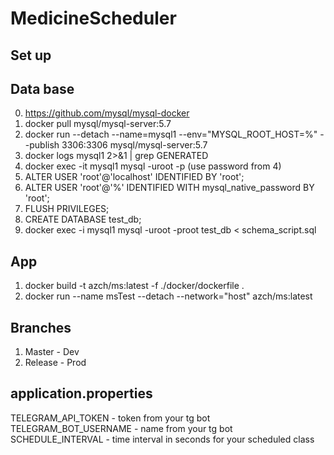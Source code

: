 # MedicineScheduler
## Set up
## Data base
0. https://github.com/mysql/mysql-docker
1. docker pull mysql/mysql-server:5.7
2. docker run --detach --name=mysql1 --env="MYSQL_ROOT_HOST=%" --publish 3306:3306 mysql/mysql-server:5.7
3. docker logs mysql1 2>&1 | grep GENERATED
4. docker exec -it mysql1 mysql -uroot -p (use password from 4)
5. ALTER USER 'root'@'localhost' IDENTIFIED BY 'root';
6. ALTER USER 'root'@'%' IDENTIFIED WITH mysql_native_password BY 'root';
7. FLUSH PRIVILEGES;
8. CREATE DATABASE test_db;
9. docker exec -i mysql1 mysql -uroot -proot test_db < schema_script.sql

## App
1. docker build -t azch/ms:latest -f ./docker/dockerfile .  
2. docker run --name msTest --detach --network="host" azch/ms:latest   

## Branches
1. Master - Dev 
2. Release - Prod

## application.properties
TELEGRAM_API_TOKEN - token from your tg bot  
TELEGRAM_BOT_USERNAME - name from your tg bot  
SCHEDULE_INTERVAL - time interval in seconds for your scheduled class  


 

